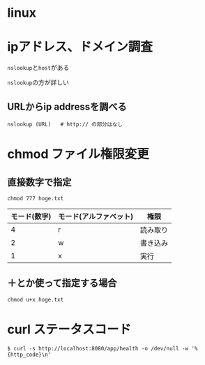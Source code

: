 # linux

# ipアドレス、ドメイン調査

`nslookup`と`host`がある

`nslookup`の方が詳しい

## URLからip addressを調べる

```
nslookup (URL)   # http:// の部分はなし
```

# chmod ファイル権限変更

## 直接数字で指定

```
chmod 777 hoge.txt
```

|モード(数字)|モード(アルファベット)|権限|
|---|---|---|
|4|r|読み取り|
|2|w|書き込み|
|1|x|実行|

## ＋とか使って指定する場合

```
chmod u+x hoge.txt
```

# curl ステータスコード

```
$ curl -s http://localhost:8080/app/health -o /dev/null -w '%{http_code}\n'
```